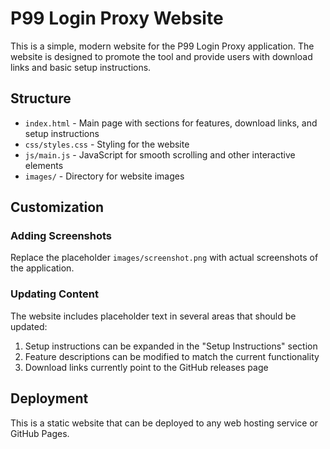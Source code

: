 # P99 Login Proxy Website

This is a simple, modern website for the P99 Login Proxy application. The website is designed to promote the tool and provide users with download links and basic setup instructions.

## Structure

- `index.html` - Main page with sections for features, download links, and setup instructions
- `css/styles.css` - Styling for the website
- `js/main.js` - JavaScript for smooth scrolling and other interactive elements
- `images/` - Directory for website images

## Customization

### Adding Screenshots

Replace the placeholder `images/screenshot.png` with actual screenshots of the application.

### Updating Content

The website includes placeholder text in several areas that should be updated:

1. Setup instructions can be expanded in the "Setup Instructions" section
2. Feature descriptions can be modified to match the current functionality
3. Download links currently point to the GitHub releases page

## Deployment

This is a static website that can be deployed to any web hosting service or GitHub Pages.
